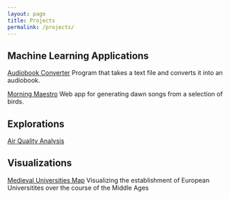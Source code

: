 ```yaml
---
layout: page
title: Projects
permalink: /projects/
---
```


## Machine Learning Applications

[Audiobook Converter](https://github.com/8t88/audiobook_converter)
Program that takes a text file and converts it into an audiobook.

[Morning Maestro](https://github.com/8t88/Morning-Maestro) 
Web app for generating dawn songs from a selection of birds.


## Explorations

[Air Quality Analysis](https://github.com/8t88/Air-Quality)

## Visualizations

[Medieval Universities Map]()
Visualizing the establishment of European Universitites over the course of the Middle Ages
